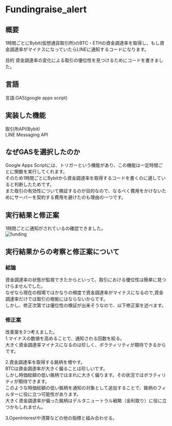 # Fundingraise_alert
## 概要
1時間ごとにBybit(仮想通貨取引所)のBTC・ETHの資金調達率を取得し、もし資金調達率がマイナスになっていたらLINEに通知するコードになります。

目的
資金調達率の変化による取引の優位性を見つけるためにコードを書きました。

## 言語
言語:GAS(google apps script)<br>

## 実装した機能
取引所API(Bybit)<br>
LINE Messaging API

## なぜGASを選択したのか
Google Apps Scriptには、トリガーという機能があり、この機能は一定時間ごとに関数を実行してくれます。<br>
そのため1時間ごとにBybitから資金調達率を取得するコードを書くのに適していると判断したためです。<br>
また取引の有効性について検証するのが目的なので、なるべく費用をかけないためにサーバーを契約する費用を避けたのも理由の一つです。<br>

## 実行結果と修正案
1時間ごとに通知がされているの確認できました。<br>
![funding](https://github.com/sueokz/fundingraise_alert/assets/77056617/473b621d-c558-4efe-9c21-609e2d939a77)

## 実行結果からの考察と修正案について
### 結論
資金調達率の状態が監視できたからといって、取引における優位性は簡単に見つけらませんでした。<br>
なぜなら現在の相場ではかなりの頻度で資金調達率がマイナスになるので,資金調達率だけでは取引の根拠にはならないからです。<br>
しかし、修正次第では優位性の検証が出来そうなので、以下修正案を述べます。

### 修正案
改善案を3つ考えました。<br>
1.マイナスの数値を高めることで、通知される回数を絞る。<br>
大きく資金調達率マイナスになるのは珍しく、ボラティリティが期待できるからです。

2.資金調達率を取得する銘柄を増やす。<br>
BTCは資金調達率が大きく偏ることは珍しいです。<br>
しかし時価総額の低い銘柄ではまれに大きく偏ります。その状況ではボラティリティが期待できます。<br>
このような時価総額の低い銘柄を通知の対象として追加することで、銘柄のフィルターに役に立つ可能性があります。<br>
大きく資金調達率が偏った銘柄はデルタニュートラル戦略（金利取り）に役に立つかもしれません。

3.OpenInterestや清算などの他の指標と組み合わせる。
